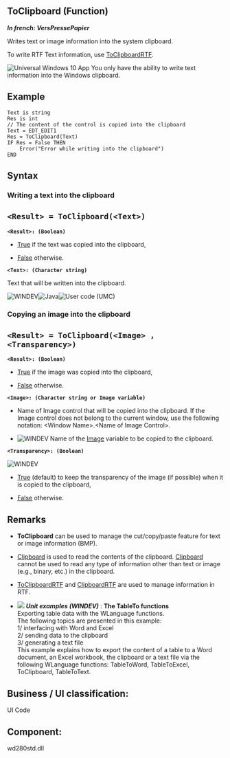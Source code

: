 
## ToClipboard (Function)

***In french: VersPressePapier***



<a name="XUse"></a>
<a name="Use"></a>
<a name="description"></a>
Writes text or image information into the system clipboard.

To write RTF Text information, use [ToClipboardRTF](../WDLang1/1000017199.md).

![Universal Windows 10 App](https://doc.pcsoft.fr/ext/images/us/UNIVERSALAPP.png) You only have the ability to write text information into the Windows clipboard.










<a name="Example1"></a>
<a name="sample_code"></a>

## Example


```wl
Text is string
Res is int
// The content of the control is copied into the clipboard
Text = EDT_EDIT1
Res = ToClipboard(Text)
IF Res = False THEN
	Error("Error while writing into the clipboard")
END
```

<a name="XSYNTAX"></a>
<a name="SYNTAX1"></a>

## Syntax

### Writing a text into the clipboard

`<Result> = ToClipboard(<Text>)`
---

**`<Result>: (Boolean)`**



- <u><u><u><u>True</u></u></u></u> if the text was copied into the clipboard,

- <u><u><u><u>False</u></u></u></u> otherwise.




**`<Text>: (Character string)`**

Text that will be written into the clipboard. 


<a name="SYNTAX2"></a>
![WINDEV](https://doc.pcsoft.fr/ext/images/us/WD.png)![Java](https://doc.pcsoft.fr/ext/images/us/JAVA.png)![User code (UMC)](https://doc.pcsoft.fr/ext/images/us/MCU.png) 
### Copying an image into the clipboard

`<Result> = ToClipboard(<Image> , <Transparency>)`
---

**`<Result>: (Boolean)`**



- <u><u><u><u>True</u></u></u></u> if the image was copied into the clipboard,

- <u><u><u><u>False</u></u></u></u> otherwise.




**`<Image>: (Character string or Image variable)`**



- Name of Image control that will be copied into the clipboard. If the Image control does not belong to the current window, use the following notation: &lt;Window Name&gt;.&lt;Name of Image Control&gt;.  

- ![WINDEV](https://doc.pcsoft.fr/ext/images/us/WD.png) Name of the [Image](../WDLang1/1000019650.md) variable to be copied to the clipboard. 




**`<Transparency>: (Boolean)`**

![WINDEV](https://doc.pcsoft.fr/ext/images/us/WD.png) 

- <u><u><u><u>True</u></u></u></u> (default) to keep the transparency of the image (if possible) when it is copied to the clipboard, 

- <u><u><u><u>False</u></u></u></u> otherwise. 






<a name="NOTE0"></a>
<a name="NOTE0_1"></a>

## Remarks


- **ToClipboard** can be used to manage the cut/copy/paste feature for text or image information (BMP).

- [Clipboard](../WDLang1/3063004.md) is used to read the contents of the clipboard. [Clipboard](../WDLang1/3063004.md) cannot be used to read any type of information other than text or image (e.g., binary, etc.) in the clipboard.

- [ToClipboardRTF](../WDLang1/1000017199.md) and [ClipboardRTF](../WDLang1/1000017200.md) are used to manage information in RTF.





- ![](https://doc.pcsoft.fr/en-US/images/image.awp?langid=3&name=TheTableTofunctions.gif) ***Unit examples (WINDEV)*** : **The TableTo functions** <br>Exporting table data with the WLanguage functions.<br>The following topics are presented in this example:<br>1/ interfacing with Word and Excel<br>2/ sending data to the clipboard<br>3/ generating a text file<br>This example explains how to export the content of a table to a Word document, an Excel workbook, the clipboard or a text file via the following WLanguage functions: TableToWord, TableToExcel, ToClipboard, TableToText.



<a name="XComponent"></a>

## Business / UI classification:
UI Code
## Component:
wd280std.dll
